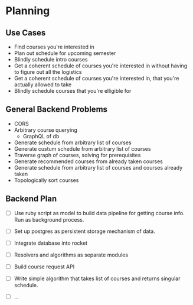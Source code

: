 # Planning

## Use Cases
- Find courses you're interested in
- Plan out schedule for upcoming semester
- Blindly schedule intro courses
- Get a coherent schedule of courses you're interested in without having to figure out
  all the logistics
- Get a coherent schedule of courses you're interested in, that you're actually
  allowed to take
- Blindly schedule courses that you're elligible for

## General Backend Problems
- CORS
- Arbitrary course querying
  - GraphQL of db
- Generate schedule from arbitrary list of courses
- Generate custum schedule from arbitrary list of courses
- Traverse graph of courses, solving for prerequisites
- Generate recommended courses from already taken courses
- Generate schedule from arbitrary list of courses and courses already taken
- Topologically sort courses

## Backend Plan
- [ ] Use ruby script as model to build data pipeline for getting course info. Run as
  background process.
- [ ] Set up postgres as persistent storage mechanism of data.
- [ ] Integrate database into rocket
- [ ] Resolvers and algorithms as separate modules
- [ ] Build course request API
- [ ] Write simple algorithm that takes list of courses and returns singular schedule.
- [ ] ...

